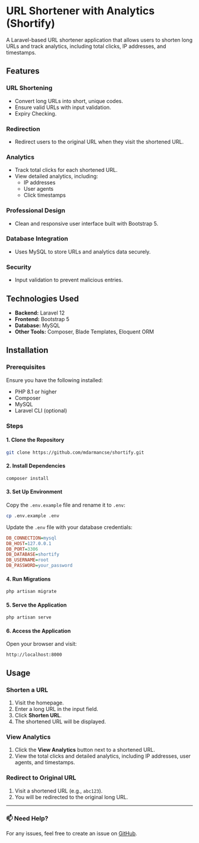 # URL Shortener with Analytics (Shortify)

A Laravel-based URL shortener application that allows users to shorten long URLs and track analytics, including total clicks, IP addresses, and timestamps.

## Features

### URL Shortening
- Convert long URLs into short, unique codes.
- Ensure valid URLs with input validation.
- Expiry Checking.

### Redirection
- Redirect users to the original URL when they visit the shortened URL.

### Analytics
- Track total clicks for each shortened URL.
- View detailed analytics, including:
  - IP addresses
  - User agents
  - Click timestamps

### Professional Design
- Clean and responsive user interface built with Bootstrap 5.

### Database Integration
- Uses MySQL to store URLs and analytics data securely.

### Security
- Input validation to prevent malicious entries.

## Technologies Used
- **Backend:** Laravel 12
- **Frontend:** Bootstrap 5
- **Database:** MySQL
- **Other Tools:** Composer, Blade Templates, Eloquent ORM

## Installation

### Prerequisites
Ensure you have the following installed:
- PHP 8.1 or higher
- Composer
- MySQL
- Laravel CLI (optional)

### Steps

#### 1. Clone the Repository
```bash
git clone https://github.com/mdarmancse/shortify.git
```

#### 2. Install Dependencies
```bash
composer install
```

#### 3. Set Up Environment
Copy the `.env.example` file and rename it to `.env`:
```bash
cp .env.example .env
```
Update the `.env` file with your database credentials:
```ini
DB_CONNECTION=mysql
DB_HOST=127.0.0.1
DB_PORT=3306
DB_DATABASE=shortify
DB_USERNAME=root
DB_PASSWORD=your_password
```

#### 4. Run Migrations
```bash
php artisan migrate
```

#### 5. Serve the Application
```bash
php artisan serve
```

#### 6. Access the Application
Open your browser and visit:
```
http://localhost:8000
```

## Usage

### Shorten a URL
1. Visit the homepage.
2. Enter a long URL in the input field.
3. Click **Shorten URL**.
4. The shortened URL will be displayed.

### View Analytics
1. Click the **View Analytics** button next to a shortened URL.
2. View the total clicks and detailed analytics, including IP addresses, user agents, and timestamps.

### Redirect to Original URL
1. Visit a shortened URL (e.g., `abc123`).
2. You will be redirected to the original long URL.


---

### 📫 Need Help?
For any issues, feel free to create an issue on [GitHub](https://github.com/mdarmancse/shortify/issues).

